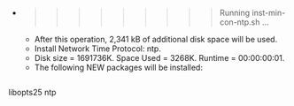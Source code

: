 * >>>>>>>>> Running inst-min-con-ntp.sh ...
  * After this operation, 2,341 kB of additional disk space will be used.
  * Install Network Time Protocol: ntp.
  * Disk size = 1691736K. Space Used = 3268K. Runtime = 00:00:00:01.
  * The following NEW packages will be installed:
  ```bash
libopts25 ntp
  ```
